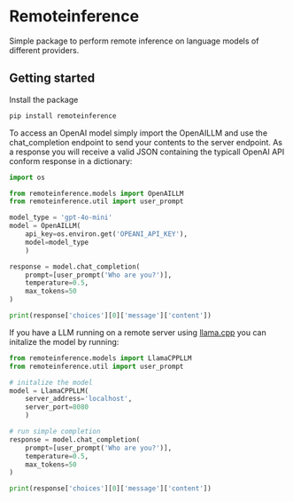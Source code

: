 # Remoteinference

Simple package to perform remote inference on language models of different providers.

## Getting started
Install the package
```python
pip install remoteinference
```

To access an OpenAI model simply import the OpenAILLM and use the chat_completion endpoint to send your contents to the server endpoint. As a response you will receive a valid JSON containing the typicall OpenAI API conform response in a dictionary:
```python
import os

from remoteinference.models import OpenAILLM
from remoteinference.util import user_prompt

model_type = 'gpt-4o-mini'
model = OpenAILLM(
    api_key=os.environ.get('OPEANI_API_KEY'),
    model=model_type
    )

response = model.chat_completion(
    prompt=[user_prompt('Who are you?')],
    temperature=0.5,
    max_tokens=50
)

print(response['choices'][0]['message']['content'])
```

If you have a LLM running on a remote server using [llama.cpp](https://github.com/ggerganov/llama.cpp) you can initalize the model by running:
```python
from remoteinference.models import LlamaCPPLLM
from remoteinference.util import user_prompt

# initalize the model
model = LlamaCPPLLM(
    server_address='localhost',
    server_port=8080
    )

# run simple completion
response = model.chat_completion(
    prompt=[user_prompt('Who are you?')],
    temperature=0.5,
    max_tokens=50
)

print(response['choices'][0]['message']['content'])

```

